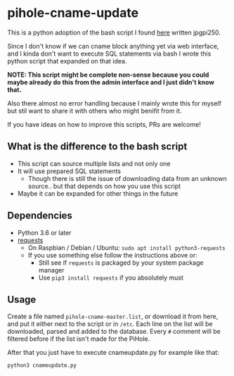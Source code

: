# pihole-cname-update

This is a python adoption of the bash script I found
[here](https://discourse.pi-hole.net/t/cname-block-list/28369/23) written jpgpi250.

Since I don't know if we can cname block anything yet via web interface, and I kinda don't want to
execute SQL statements via bash I wrote this python script that expanded on that idea.

**NOTE: This script might be complete non-sense because you could maybe already do this from the
admin interface and I just didn't know that.**

Also there almost no error handling because I mainly wrote this for myself but stil
want to share it with others who might benifit from it.

If you have ideas on how to improve this scripts, PRs are welcome!

## What is the difference to the bash script

- This script can source multiple lists and not only one
- It will use prepared SQL statements
  - Though there is still the issue of downloading data from an unknown source.. but that depends on
    how you use this script
- Maybe it can be expanded for other things in the future

## Dependencies

- Python 3.6 or later
- [requests](https://requests.readthedocs.io/en/master/user/install/)
    - On Raspbian / Debian / Ubuntu: `sudo apt install python3-requests`
    - If you use something else follow the instructions above or:
        - Still see if `requests` is packaged by your system package manager
        - Use `pip3 install requests` if you absolutely must

## Usage

Create a file named `pihole-cname-master.list`, or download it from here, and put it either next to the script or in `/etc`.
Each line on the list will be downloaded, parsed and added to the database. Every `#` comment will
be filtered before if the list isn't made for the PiHole.

After that you just have to execute cnameupdate.py for example like that:

```bash
python3 cnameupdate.py
```
